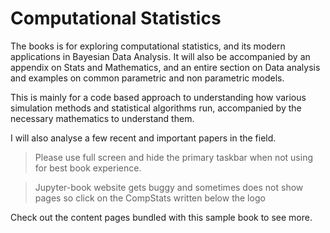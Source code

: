 # Computational Statistics


The books is for exploring computational statistics, and its modern applications in Bayesian Data Analysis. It will also be accompanied by an appendix on Stats and Mathematics, and an entire section on Data analysis and examples on common parametric and non parametric models.

This is mainly for a code based approach to understanding how various simulation methods and statistical algorithms run, accompanied by the necessary mathematics to understand them.

I will also analyse a few recent and important papers in the field.

> Please use full screen and hide the primary taskbar when not using for best book experience.

> Jupyter-book website gets buggy and sometimes does not show pages so click on the CompStats written below the logo

Check out the content pages bundled with this sample book to see more.

```{tableofcontents}
```

